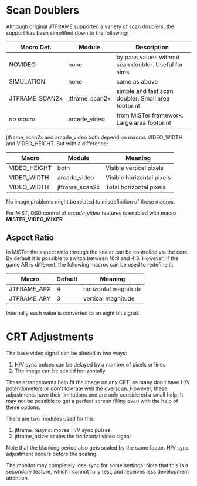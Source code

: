# Scan Doublers

Although original JTFRAME supported a variety of scan doublers, the support has been simplified down to the following:

Macro Def.      |   Module          | Description
----------------|-------------------|----------------------------------------------------
 NOVIDEO        | none              | by pass values without scan doubler. Useful for sims
 SIMULATION     | none              | same as above
 JTFRAME_SCAN2x | jtframe_scan2x    | simple and fast scan doubler. Small area footprint
 *no macro*     | arcade_video      | from MiSTer framework. Large area footprint

 jtframe_scan2x and arcade_video both depend on macros VIDEO_WIDTH and VIDEO_HEIGHT. But with a difference:

 Macro       | Module                | Meaning
 ------------|-----------------------|--------------------------
 VIDEO_HEIGHT| both                  | Visible vertical pixels
 VIDEO_WIDTH | arcade_video          | Visible horizontal pixels
 VIDEO_WIDTH | jtframe_scan2x        | Total horizontal pixels

No image problems might be related to misdefinition of these macros.

For MiST, OSD control of *arcade_video* features is enabled with macro **MISTER_VIDEO_MIXER**

## Aspect Ratio
In MiSTer the aspect ratio through the scaler can be controlled via the core. By default it is possible to switch between 16:9 and 4:3. However, if the game AR is different, the following macros can be used to redefine it:

Macro       |  Default    |   Meaning
------------|-------------|----------------------
JTFRAME_ARX |     4       | horizontal magnitude
JTFRAME_ARY |     3       | vertical   magnitude

Internally each value is converted to an eight bit signal.

# CRT Adjustments

The base video signal can be altered in two ways:

1. H/V sync pulses can be delayed by a number of pixels or lines
2. The image can be scaled horizontally

These arrangements help fit the image on any CRT, as many don't have H/V potentiometers or don't tolerate well the overscan. However, these adjustments have their limitations and are only considered a small help. It may not be possible to get a perfect screen filling even with the help of these options.

There are two modules used for this:

1. jtframe_resync: moves H/V sync pulses
2. jtframe_hsize: scales the horizontal video signal

Note that the blanking period also gets scaled by the same factor. H/V sync adjustment occurs before the scaling.

The monitor may completely lose sync for some settings. Note that this is a secondary feature, which I cannot fully test, and receives less development attention.